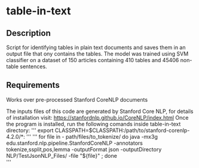 # table-in-text

## Description
Script for identifying tables in plain text documents and saves them in an output file that ony contains the tables.
The model was trained using SVM classifier on a dataset of 150 articles containing 410 tables and 45406 non-table sentences.


## Requirements
Works over pre-processed Stanford CoreNLP documents  

The inputs files of this code are generated by Stanford Core NLP, for details of installation visit: https://stanfordnlp.github.io/CoreNLP/index.html
Once the program is installed, run the following comands inside table-in-text directory: 
'''
export CLASSPATH=$CLASSPATH:/path/to/stanford-corenlp-4.2.0/*:
'''
'''
for file in - path/files/to_tokenize/ 
do
java -mx3g edu.stanford.nlp.pipeline.StanfordCoreNLP -annotators tokenize,ssplit,pos,lemma -outputFormat json -outputDirectory NLP/TestJsonNLP_Files/ -file "${file}" ;
done                            
'''

